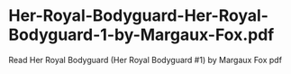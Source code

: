 # Her-Royal-Bodyguard-Her-Royal-Bodyguard-1-by-Margaux-Fox.pdf
Read Her Royal Bodyguard (Her Royal Bodyguard #1) by Margaux Fox pdf
